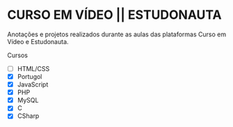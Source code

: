 # CURSO EM VÍDEO || ESTUDONAUTA

Anotações e projetos realizados durante as aulas das plataformas Curso em Vídeo e Estudonauta.

Cursos

- [ ] HTML/CSS
- [x] Portugol
- [x] JavaScript
- [x] PHP
- [x] MySQL
- [x] C
- [x] CSharp
